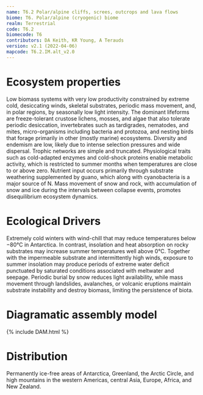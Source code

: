 ```yaml
---
name: T6.2 Polar/alpine cliffs, screes, outcrops and lava flows
biome: T6. Polar/alpine (cryogenic) biome
realm: Terrestrial
code: T6.2
biomecode: T6
contributors: DA Keith, KR Young, A Terauds
version: v2.1 (2022-04-06)
mapcode: T6.2.IM.alt_v2.0
---
```

# Ecosystem properties

Low biomass systems with very low productivity constrained by extreme cold, desiccating winds, skeletal substrates, periodic mass movement, and, in polar regions, by seasonally low light intensity. The dominant lifeforms are freeze-tolerant crustose lichens, mosses, and algae that also tolerate periodic desiccation, invertebrates such as tardigrades, nematodes, and mites, micro-organisms including bacteria and protozoa, and nesting birds that forage primarily in other (mostly marine) ecosystems. Diversity and endemism are low, likely due to intense selection pressures and wide dispersal. Trophic networks are simple and truncated. Physiological traits such as cold-adapted enzymes and cold-shock proteins enable metabolic activity, which is restricted to summer months when temperatures are close to or above zero. Nutrient input occurs primarily through substrate weathering supplemented by guano, which along with cyanobacteria is a major source of N. Mass movement of snow and rock, with accumulation of snow and ice during the intervals between collapse events, promotes disequilibrium ecosystem dynamics.

# Ecological Drivers

Extremely cold winters with wind-chill that may reduce temperatures below −80°C in Antarctica. In contrast, insolation and heat absorption on rocky substrates may increase summer temperatures well above 0°C. Together with the impermeable substrate and intermittently high winds, exposure to summer insolation may produce periods of extreme water deficit punctuated by saturated conditions associated with meltwater and seepage. Periodic burial by snow reduces light availability, while mass movement through landslides, avalanches, or volcanic eruptions maintain substrate instability and destroy biomass, limiting the persistence of biota.

# Diagramatic assembly model

{% include DAM.html %}

# Distribution

Permanently ice-free areas of Antarctica, Greenland, the Arctic Circle, and high mountains in the western Americas, central Asia, Europe, Africa, and New Zealand.

